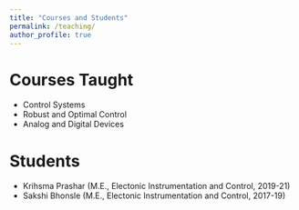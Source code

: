 ```yaml
---
title: "Courses and Students"
permalink: /teaching/
author_profile: true
---
```


Courses Taught
==============
* Control Systems
* Robust and Optimal Control
* Analog and Digital Devices

Students
===============
* Krihsma Prashar (M.E., Electonic Instrumentation and Control, 2019-21)
* Sakshi Bhonsle (M.E., Electonic Instrumentation and Control, 2017-19)
